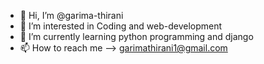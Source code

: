 - 👋 Hi, I’m @garima-thirani
- 👀 I’m interested in Coding and web-development
- 🌱 I’m currently learning python programming and django
- 📫 How to reach me --> garimathirani1@gmail.com



